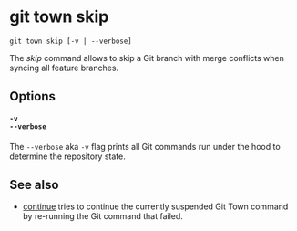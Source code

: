 # git town skip

```command-summary
git town skip [-v | --verbose]
```

The _skip_ command allows to skip a Git branch with merge conflicts when syncing
all feature branches.

## Options

#### `-v`<br>`--verbose`

The `--verbose` aka `-v` flag prints all Git commands run under the hood to
determine the repository state.

## See also

- [continue](continue.md) tries to continue the currently suspended Git Town
  command by re-running the Git command that failed.
